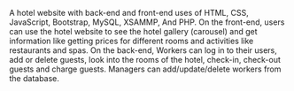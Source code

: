 A hotel website with back-end and front-end uses of HTML, CSS,  JavaScript, Bootstrap, 
MySQL, XSAMMP, And PHP.
On the front-end, users can use the hotel website to see the hotel gallery (carousel) and get 
information like getting prices for different rooms and activities like restaurants and spas.
On the back-end, Workers can log in to their users, add or delete guests, look into the rooms 
of the hotel, check-in, check-out guests and charge guests.
Managers can add/update/delete workers from the database.
